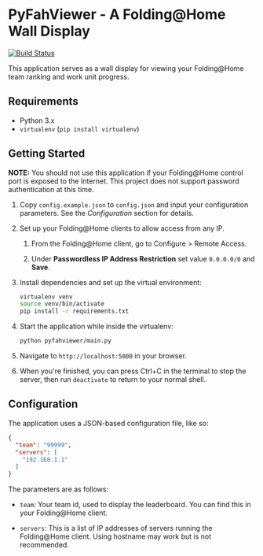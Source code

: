 # PyFahViewer - A Folding@Home Wall Display

[![Build Status](https://travis-ci.com/BrandonDusseau/pyfahviewer.svg?branch=master)](https://travis-ci.com/BrandonDusseau/pyfahviewer)

This application serves as a wall display for viewing your Folding@Home team ranking and work unit progress.

## Requirements

 * Python 3.x
 * `virtualenv` (`pip install virtualenv`)

## Getting Started

**NOTE:** You should not use this application if your Folding@Home control port is exposed to the Internet. This project does not support password authentication at this time.

 1. Copy `config.example.json` to `config.json` and input your configuration parameters. See the _Configuration_ section for details.

 2. Set up your Folding@Home clients to allow access from any IP.

    1. From the Folding@Home client, go to Configure > Remote Access.

    2. Under **Passwordless IP Address Restriction** set value `0.0.0.0/0` and **Save**.

 3. Install dependencies and set up the virtual environment:
    ```bash
    virtualenv venv
    source venv/bin/activate
    pip install -r requirements.txt
    ```

 4. Start the application while inside the virtualenv:
    ```bash
    python pyfahviewer/main.py
    ```

 5. Navigate to `http://localhost:5000` in your browser.

 6. When you're finished, you can press Ctrl+C in the terminal to stop the server, then run `deactivate` to return to your normal shell.

## Configuration

The application uses a JSON-based configuration file, like so:

```json
{
  "team": "99999",
  "servers": [
    "192.168.1.1"
  ]
}
```

The parameters are as follows:

 * `team`: Your team id, used to display the leaderboard. You can find this in your Folding@Home client.

 * `servers`: This is a list of IP addresses of servers running the Folding@Home client. Using hostname may work but is not recommended.
